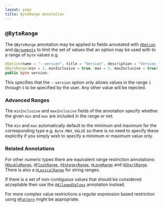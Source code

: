 ```yaml
---
layout: page
title: ByteRange Annotation
---
```


## `@ByteRange`

The `@ByteRange` annotation may be applied to fields annotated with [`@Option`](option.html) and [`@Arguments`](arguments.html) to limit the set of values that an option may be used with to a range of `byte` values e.g.

```java
@Option(name = "--version", title = "Version", description = "Version to use")
@ByteRange(min = 1, minInclusive = true, max = 5, maxInclusive = true)
public byte version;
```
This specifies that the `--version` option only allows values in the range `1` through `5` to be specified by the user.  Any other value will be rejected.

### Advanced Ranges

The `minInclusive` and `maxInclusive` fields of the annotation specify whether the given `min` and `max` are included in the range or not.

The `min` and `max` automatically default to the minimum and maximum for the corresponding type e.g. `Byte.MAX_VALUE` so there is no need to specify these explicitly if you simply wish to specify a minimum or maximum value only.

### Related Annotations

For other numeric types there are equivalent range restriction annotations: [`@DoubleRange`](double-range.html), [`@FloatRange`](float-range.html), [`@IntegerRange`](integer-range.html), [`@LongRange`](long-range.html) and [`@ShortRange`](short-range.html).  There is also a [`@LexicalRange`](lexical-range.html) for string ranges.

If there is a set of non-contiguous values that should be considered acceptable then use the [`@AllowedValues`](allowed-values.html) annotation instead.

For more complex value restrictions a regular expression based restriction using [`@Pattern`](pattern.html) might be appropriate.